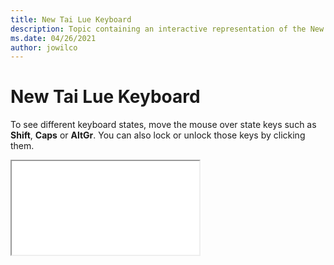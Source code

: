 ```yaml
--- 
title: New Tai Lue Keyboard 
description: Topic containing an interactive representation of the New Tai Lue Keyboard 
ms.date: 04/26/2021 
author: jowilco 
--- 
```

 
# New Tai Lue Keyboard 
 
To see different keyboard states, move the mouse over state keys such as **Shift**, **Caps** or **AltGr**. You can also lock or unlock those keys by clicking them. 
 
<iframe src="kbdntl.html"></iframe> 

